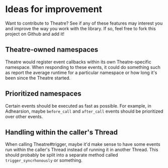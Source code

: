 Ideas for improvement
=====================

Want to contribute to Theatre? See if any of these features may interest you and improve the way you work with the library. If so, feel free to fork this project on Github and add it!

Theatre-owned namespaces
------------------------

Theatre would register event callbacks within its own Theatre-specific namespace. When responding to these events, it could do something such as report the average runtime for a particular namespace or how long it's been since the Theatre started.

Prioritized namespaces
----------------------

Certain events should be executed as fast as possible. For example, in Adhearsion, maybe `before_call` and `after_call` events should be prioritized over other events.

Handling within the caller's Thread
-----------------------------------
When calling Theatre#trigger, maybe it'd make sense to have some events run within the caller's Thread instead of running it in another Thread. This should probably be split into a separate method called `trigger_syncrhonously` or something.